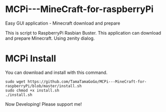# MCPi---MineCraft-for-raspberryPi
Easy GUI application - Minecraft download and prepare 

This is script to RaspberryPi Rasbian Buster.
This application can download and prepare Minecraft.
Using zenity dialog.

# MCPi Install
You can download and install with this command.  


    sudo wget https://github.com/TamaTamaGoGo/MCPi---MineCraft-for-raspberryPi/blob/master/install.sh
    sudo chmod +x install.sh
    ./install.sh
    

Now Developing!
Please support me!
